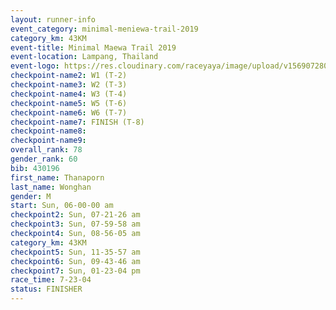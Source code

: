 ```yaml
---
layout: runner-info 
event_category: minimal-meniewa-trail-2019 
category_km: 43KM
event-title: Minimal Maewa Trail 2019 
event-location: Lampang, Thailand 
event-logo: https://res.cloudinary.com/raceyaya/image/upload/v1569072805/logo/minimal-trail_ktnvsp.jpg 
checkpoint-name2: W1 (T-2) 
checkpoint-name3: W2 (T-3) 
checkpoint-name4: W3 (T-4) 
checkpoint-name5: W5 (T-6) 
checkpoint-name6: W6 (T-7) 
checkpoint-name7: FINISH (T-8) 
checkpoint-name8: 
checkpoint-name9: 
overall_rank: 78
gender_rank: 60
bib: 430196
first_name: Thanaporn
last_name: Wonghan
gender: M
start: Sun, 06-00-00 am
checkpoint2: Sun, 07-21-26 am
checkpoint3: Sun, 07-59-58 am
checkpoint4: Sun, 08-56-05 am
category_km: 43KM
checkpoint5: Sun, 11-35-57 am
checkpoint6: Sun, 09-43-46 am
checkpoint7: Sun, 01-23-04 pm
race_time: 7-23-04
status: FINISHER
---
```

